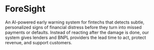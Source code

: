 # ForeSight
An AI-powered early warning system for fintechs that detects subtle, personalized signs of financial distress before they turn into missed payments or defaults. Instead of reacting after the damage is done, our system gives lenders and BNPL providers the lead time to act, protect revenue, and support customers.
